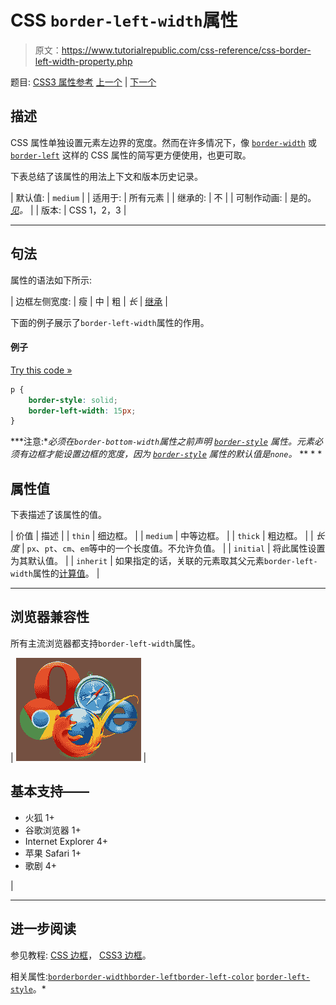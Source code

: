 # CSS `border-left-width`属性

> 原文：<https://www.tutorialrepublic.com/css-reference/css-border-left-width-property.php>

题目: [CSS3 属性参考](css3-properties.php) [上一个](css-border-left-style-property.php) | [下一个](css3-border-radius-property.php)

## 描述

CSS 属性单独设置元素左边界的宽度。然而在许多情况下，像 [`border-width`](css-border-width-property.php) 或 [`border-left`](css-border-left-property.php) 这样的 CSS 属性的简写更方便使用，也更可取。

下表总结了该属性的用法上下文和版本历史记录。

| 默认值: | `medium` |
| 适用于: | 所有元素 |
| 继承的: | 不 |
| 可制作动画: | 是的。 [*见*](css-animatable-properties.php)*。* |
| 版本: | CSS 1，2，3 |

* * *

## 句法

属性的语法如下所示:

| 边框左侧宽度: | 瘦 &#124; 中 &#124; 粗 &#124; *长* &#124; [继承](../definitions.php#inherit) |

下面的例子展示了`border-left-width`属性的作用。

#### 例子

[Try this code »](../codelab.php?topic=css&file=border-left-width-property "Try this code using online Editor")

```css
p {
    border-style: solid;
    border-left-width: 15px;
}
```

 ***注意:**必须在`border-bottom-width`属性之前声明 [`border-style`](css-border-style-property.php) 属性。元素必须有边框才能设置边框的宽度，因为 [`border-style`](css-border-style-property.php) 属性的默认值是`none`。*  ** * *

## 属性值

下表描述了该属性的值。

| 价值 | 描述 |
| `thin` | 细边框。 |
| `medium` | 中等边框。 |
| `thick` | 粗边框。 |
| *长度* | `px`、`pt`、`cm`、`em`等中的一个长度值。不允许负值。 |
| `initial` | 将此属性设置为其默认值。 |
| `inherit` | 如果指定的话，关联的元素取其父元素`border-left-width`属性的[计算值](../definitions.php#computed-value)。 |

* * *

## 浏览器兼容性

所有主流浏览器都支持`border-left-width`属性。

| ![Browsers Icon](img/e9331123c77668c1832e541c2fca1002.png) | 

## 基本支持——

*   火狐 1+
*   谷歌浏览器 1+
*   Internet Explorer 4+
*   苹果 Safari 1+
*   歌剧 4+

 |

* * *

## 进一步阅读

参见教程: [CSS 边框](../css-tutorial/css-border.php)， [CSS3 边框](../css-tutorial/css3-border.php)。

相关属性:[`border`](css-border-property.php)[`border-width`](css-border-width-property.php)[`border-left`](css-border-left-property.php)[`border-left-color`](css-border-left-color-property.php)
[`border-left-style`](css-border-left-style-property.php)。*